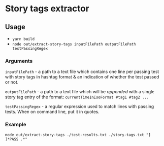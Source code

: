 # Story tags extractor

## Usage

- `yarn build`
- `node out/extract-story-tags inputFilePath outputFilePath testPassingRegex`

### Arguments

`inputFilePath` - a path to a text file which contains one line per passing test with story tags in hashtag format & an indication of whether the test passed or not.

`outputFilePath` - a path to a text file which will be *appended* with a single story tag entry of the format: `currentTimeInIsoFormat #tag1 #tag2 ...`

`testPassingRegex` - a regular expression used to match lines with passing tests. When on command line, put it in quotes.

### Example

`node out/extract-story-tags ./test-results.txt ./story-tags.txt "[ ]*PASS .*"`
